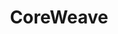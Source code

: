 ---
layout: startup_page
title: "CoreWeave"
id: "coreweave.com"
permalink: "/coreweavecoreweave.com04192025/"
website: "https://www.coreweave.com/"
funding_round: "Debt financing"
funding_amount: "$7.5B"
investors: "Blackstone Tactical Opportunities"
about: "CoreWeave is an AI hyperscaler providing advanced compute solutions, including NVIDIA's Blackwell platform and Quantum-2 InfiniBand networking. They focus on meeting the surge in global demand for accelerated computing crucial for training and serving sophisticated AI models. CoreWeave aims to provide best-in-class solutions with a focus on data sovereignty and renewable energy."
markets: "AI, Cloud Computing, Cloud Infrastructure, Information Technology, Machine Learning"
hq: "Livingston, New Jersey, United States"
founded_year: "2017"
linkedin: "https://www.linkedin.com/company/coreweave"
twitter: "https://x.com/CoreWeave"
instagram: ""
facebook: "https://www.facebook.com/ConciergeRender"
crunchbase: "https://www.crunchbase.com/organization/coreweave"
pitchbook: "https://pitchbook.com/profiles/company/327267-64"

# SEO Optimization
meta_title: "CoreWeave - Debt financing Funding ($7.5B)"
meta_description: "CoreWeave, CoreWeave is an AI hyperscaler providing advanced compute solutions, including NVIDIA's Blackwell platform and Quantum-2 InfiniBand networking. They f..."
meta_keywords: "CoreWeave, AI, Cloud Computing, Cloud Infrastructure, Information Technology, Machine Learning, Debt financing funding"
canonical_url: "https://pkprojectstartups.github.io/projectstartups.com/coreweavecoreweave.com04192025/"
---